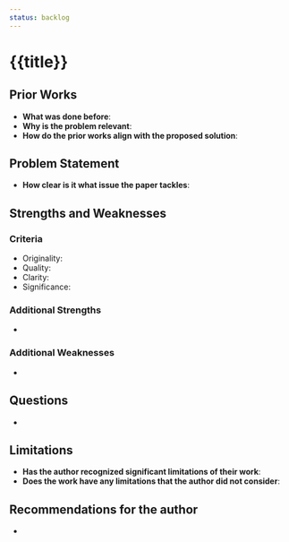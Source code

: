 ```yaml
---
status: backlog
---
```


# {{title}}

## Prior Works

- **What was done before**:
- **Why is the problem relevant**:
- **How do the prior works align with the proposed solution**:

## Problem Statement

- **How clear is it what issue the paper tackles**:

## Strengths and Weaknesses

### Criteria

- Originality:
- Quality:
- Clarity:
- Significance:

### Additional Strengths

-

### Additional Weaknesses

-

## Questions

-

## Limitations

- **Has the author recognized significant limitations of their work**:
- **Does the work have any limitations that the author did not consider**:

## Recommendations for the author

-
